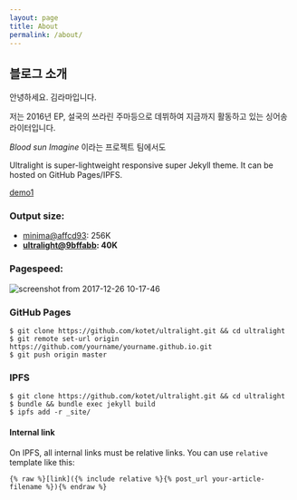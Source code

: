 ```yaml
---
layout: page
title: About
permalink: /about/
---
```


## 블로그 소개
안녕하세요. 김라마입니다.

저는 2016년 EP, 설국의 쓰라린 주마등으로 데뷔하여 지금까지 활동하고 있는 싱어송라이터입니다.

_Blood sun Imagine_ 이라는 프로젝트 팀에서도 


Ultralight is super-lightweight responsive super Jekyll theme.
It can be hosted on GitHub Pages/IPFS.

[demo1](https://kotet.github.io/ultralight/)

### Output size:

- [minima@affcd93](https://github.com/jekyll/minima/tree/affcd93be22e960afd2be08e6891d99b31bcf920): 256K
- **[ultralight@9bffabb](https://github.com/kotet/ultralight/tree/9bffabb42cc64c0be563d5c3d3977ab6bb5761b9): 40K**

### Pagespeed:

![screenshot from 2017-12-26 10-17-46](https://user-images.githubusercontent.com/8435623/34344205-7f316c3e-ea26-11e7-8fcb-1184ee929c8d.png)


### GitHub Pages

```console
$ git clone https://github.com/kotet/ultralight.git && cd ultralight
$ git remote set-url origin https://github.com/yourname/yourname.github.io.git
$ git push origin master
```

### IPFS

```console
$ git clone https://github.com/kotet/ultralight.git && cd ultralight
$ bundle && bundle exec jekyll build
$ ipfs add -r _site/
```

#### Internal link

On IPFS, all internal links must be relative links.
You can use `relative` template like this:

```
{% raw %}[link]({% include relative %}{% post_url your-article-filename %}){% endraw %}
```
